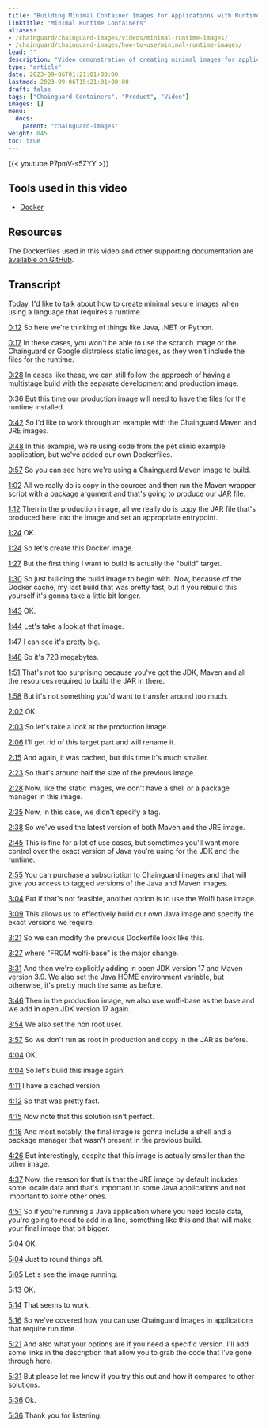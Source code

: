 ```yaml
---
title: "Building Minimal Container Images for Applications with Runtimes"
linktitle: "Minimal Runtime Containers"
aliases:
- /chainguard/chainguard-images/videos/minimal-runtime-images/
- /chainguard/chainguard-images/how-to-use/minimal-runtime-images/
lead: ""
description: "Video demonstration of creating minimal images for applications with runtimes, such as Java"
type: "article"
date: 2023-09-06T01:21:01+00:00
lastmod: 2023-09-06T15:21:01+00:00
draft: false
tags: ["Chainguard Containers", "Product", "Video"]
images: []
menu:
  docs:
    parent: "chainguard-images"
weight: 045
toc: true
---
```


{{< youtube P7pmV-s5ZYY >}}

## Tools used in this video

* [Docker](https://docker.com)

## Resources

The Dockerfiles used in this video and other supporting documentation are [available on GitHub](https://github.com/chainguard-dev/minimal_images_for_language_runtimes).

## Transcript

Today, I'd like to talk about how to create minimal secure images when using a language that requires a runtime.

<a href="https://youtu.be/P7pmV-s5ZYY?t=12" target="_blank">0:12</a> So here we're thinking of things like Java, .NET or Python.

<a href="https://youtu.be/P7pmV-s5ZYY?t=17" target="_blank">0:17</a> In these cases, you won't be able to use the scratch image or the Chainguard or Google distroless static images, as they won't include the files for the runtime.

<a href="https://youtu.be/P7pmV-s5ZYY?t=28" target="_blank">0:28</a> In cases like these, we can still follow the approach of having a multistage build with the separate development and production image.

<a href="https://youtu.be/P7pmV-s5ZYY?t=36" target="_blank">0:36</a> But this time our production image will need to have the files for the runtime installed.

<a href="https://youtu.be/P7pmV-s5ZYY?t=42" target="_blank">0:42</a> So I'd like to work through an example with the Chainguard Maven and JRE images.

<a href="https://youtu.be/P7pmV-s5ZYY?t=48" target="_blank">0:48</a> In this example, we're using code from the pet clinic example application, but we've added our own Dockerfiles.

<a href="https://youtu.be/P7pmV-s5ZYY?t=57" target="_blank">0:57</a> So you can see here we're using a Chainguard Maven image to build.

<a href="https://youtu.be/P7pmV-s5ZYY?t=62" target="_blank">1:02</a> All we really do is copy in the sources and then run the Maven wrapper script with a package argument and that's going to produce our JAR file.

<a href="https://youtu.be/P7pmV-s5ZYY?t=72" target="_blank">1:12</a> Then in the production image, all we really do is copy the JAR file that's produced here into the image and set an appropriate entrypoint.

<a href="https://youtu.be/P7pmV-s5ZYY?t=84" target="_blank">1:24</a> OK.

<a href="https://youtu.be/P7pmV-s5ZYY?t=84" target="_blank">1:24</a> So let's create this Docker image.

<a href="https://youtu.be/P7pmV-s5ZYY?t=87" target="_blank">1:27</a> But the first thing I want to build is actually the "build" target.

<a href="https://youtu.be/P7pmV-s5ZYY?t=90" target="_blank">1:30</a> So just building the build image to begin with. Now, because of the Docker cache, my last build that was pretty fast, but if you rebuild this yourself it's gonna take a little bit longer.

<a href="https://youtu.be/P7pmV-s5ZYY?t=103" target="_blank">1:43</a> OK.

<a href="https://youtu.be/P7pmV-s5ZYY?t=104" target="_blank">1:44</a> Let's take a look at that image.

<a href="https://youtu.be/P7pmV-s5ZYY?t=107" target="_blank">1:47</a> I can see it's pretty big.

<a href="https://youtu.be/P7pmV-s5ZYY?t=108" target="_blank">1:48</a> So it's 723 megabytes.

<a href="https://youtu.be/P7pmV-s5ZYY?t=111" target="_blank">1:51</a> That's not too surprising because you've got the JDK, Maven and all the resources required to build the JAR in there.

<a href="https://youtu.be/P7pmV-s5ZYY?t=118" target="_blank">1:58</a> But it's not something you'd want to transfer around too much.

<a href="https://youtu.be/P7pmV-s5ZYY?t=122" target="_blank">2:02</a> OK.

<a href="https://youtu.be/P7pmV-s5ZYY?t=123" target="_blank">2:03</a> So let's take a look at the production image.

<a href="https://youtu.be/P7pmV-s5ZYY?t=126" target="_blank">2:06</a> I'll get rid of this target part and will rename it.

<a href="https://youtu.be/P7pmV-s5ZYY?t=135" target="_blank">2:15</a> And again, it was cached, but this time it's much smaller.

<a href="https://youtu.be/P7pmV-s5ZYY?t=143" target="_blank">2:23</a> So that's around half the size of the previous image.

<a href="https://youtu.be/P7pmV-s5ZYY?t=148" target="_blank">2:28</a> Now, like the static images, we don't have a shell or a package manager in this image.

<a href="https://youtu.be/P7pmV-s5ZYY?t=155" target="_blank">2:35</a> Now, in this case, we didn't specify a tag.

<a href="https://youtu.be/P7pmV-s5ZYY?t=158" target="_blank">2:38</a> So we've used the latest version of both Maven and the JRE image.

<a href="https://youtu.be/P7pmV-s5ZYY?t=165" target="_blank">2:45</a> This is fine for a lot of use cases, but sometimes you'll want more control over the exact version of Java you're using for the JDK and the runtime.

<a href="https://youtu.be/P7pmV-s5ZYY?t=175" target="_blank">2:55</a> You can purchase a subscription to Chainguard images and that will give you access to tagged versions of the Java and Maven images.

<a href="https://youtu.be/P7pmV-s5ZYY?t=184" target="_blank">3:04</a> But if that's not feasible, another option is to use the Wolfi base image.

<a href="https://youtu.be/P7pmV-s5ZYY?t=189" target="_blank">3:09</a> This allows us to effectively build our own Java image and specify the exact versions we require.

<a href="https://youtu.be/P7pmV-s5ZYY?t=201" target="_blank">3:21</a> So we can modify the previous Dockerfile look like this.

<a href="https://youtu.be/P7pmV-s5ZYY?t=207" target="_blank">3:27</a> where "FROM wolfi-base" is the major change.

<a href="https://youtu.be/P7pmV-s5ZYY?t=211" target="_blank">3:31</a> And then we're explicitly adding in open JDK version 17 and Maven version 3.9. We also set the Java HOME environment variable, but otherwise, it's pretty much the same as before.

<a href="https://youtu.be/P7pmV-s5ZYY?t=226" target="_blank">3:46</a> Then in the production image, we also use wolfi-base as the base and we add in open JDK version 17
again.

<a href="https://youtu.be/P7pmV-s5ZYY?t=234" target="_blank">3:54</a> We also set the non root user.

<a href="https://youtu.be/P7pmV-s5ZYY?t=237" target="_blank">3:57</a> So we don't run as root in production and copy in the JAR as before.

<a href="https://youtu.be/P7pmV-s5ZYY?t=244" target="_blank">4:04</a> OK.

<a href="https://youtu.be/P7pmV-s5ZYY?t=244" target="_blank">4:04</a> So let's build this image again.

<a href="https://youtu.be/P7pmV-s5ZYY?t=251" target="_blank">4:11</a> I have a cached version.

<a href="https://youtu.be/P7pmV-s5ZYY?t=252" target="_blank">4:12</a> So that was pretty fast.

<a href="https://youtu.be/P7pmV-s5ZYY?t=255" target="_blank">4:15</a> Now note that this solution isn't perfect.

<a href="https://youtu.be/P7pmV-s5ZYY?t=258" target="_blank">4:18</a> And most notably, the final image is gonna include a shell and a package manager that wasn't present in the previous build.

<a href="https://youtu.be/P7pmV-s5ZYY?t=266" target="_blank">4:26</a> But interestingly, despite that this image is actually smaller than the other image.

<a href="https://youtu.be/P7pmV-s5ZYY?t=277" target="_blank">4:37</a> Now, the reason for that is that the JRE image by default includes some locale data and that's important to some Java applications and not important to some other ones.

<a href="https://youtu.be/P7pmV-s5ZYY?t=291" target="_blank">4:51</a> So if you're running a Java application where you need locale data, you're going to need to add in a line, something like this and that will make your final image that bit bigger.

<a href="https://youtu.be/P7pmV-s5ZYY?t=304" target="_blank">5:04</a> OK.

<a href="https://youtu.be/P7pmV-s5ZYY?t=304" target="_blank">5:04</a> Just to round things off.

<a href="https://youtu.be/P7pmV-s5ZYY?t=305" target="_blank">5:05</a> Let's see the image running.

<a href="https://youtu.be/P7pmV-s5ZYY?t=313" target="_blank">5:13</a> OK.

<a href="https://youtu.be/P7pmV-s5ZYY?t=314" target="_blank">5:14</a> That seems to work.

<a href="https://youtu.be/P7pmV-s5ZYY?t=316" target="_blank">5:16</a> So we've covered how you can use Chainguard images in applications that require run time.

<a href="https://youtu.be/P7pmV-s5ZYY?t=321" target="_blank">5:21</a> And also what your options are if you need a specific version. I'll add some links in the description that allow you to grab the code that I've gone through here.

<a href="https://youtu.be/P7pmV-s5ZYY?t=331" target="_blank">5:31</a> But please let me know if you try this out and how it compares to other solutions.

<a href="https://youtu.be/P7pmV-s5ZYY?t=336" target="_blank">5:36</a> Ok.

<a href="https://youtu.be/P7pmV-s5ZYY?t=336" target="_blank">5:36</a> Thank you for listening.
